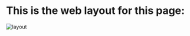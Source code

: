 # This is the web layout for this page:

![layout](https://github.com/alejandromaselli/test/blob/master/layout.png)

